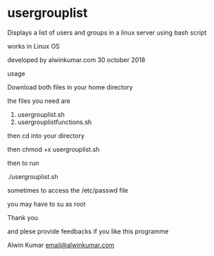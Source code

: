 # usergrouplist
Displays a list of users and groups in a linux server using bash script

works in Linux OS

developed by alwinkumar.com
30 october 2018

usage

Download both files in your home directory

the files you need are

1. usergrouplist.sh
2. usergrouplistfunctions.sh

then cd into your directory

then 
chmod +x usergrouplist.sh


then to run

./usergrouplist.sh

sometimes to access the /etc/passwd file

you may have to su as root

Thank you

and plese provide feedbacks if you like this programme

Alwin Kumar
email@alwinkumar.com

